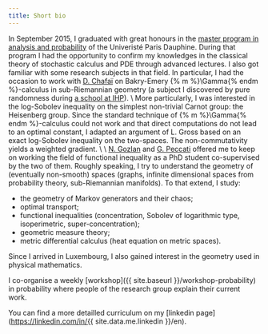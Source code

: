 ```yaml
---
title: Short bio
---
```


In <time datetime="2015-09-01">September 2015</time>, I graduated with great honours in the [master program in analysis and probability](https://www.ceremade.dauphine.fr/~fejoz/analyse-probabilites/) of the Univeristé Paris Dauphine.
During that program I had the opportunity to confirm my knowledges in the classical theory of stochastic calculus and PDE through advanced lectures.
I also got familiar with some research subjects in that field.
In particular, I had the occasion to work with [D. Chafaï](http://djalil.chafai.net/) on Bakry-Emery {% m %}\Gamma{% endm %}-calculus in sub-Riemannian geometry (a subject I discovered by pure randomness during [a school at IHP](http://www.cmap.polytechnique.fr/subriemannian/)).
\\
More particularly, I was interested in the log-Sobolev inequality on the simplest non-trivial Carnot group: the Heisenberg group.
Since the standard technique of {% m %}\Gamma{% endm %}-calculus could not work and that direct computations do not lead to an optimal constant, I adapted an argument of L. Gross based on an exact log-Sobolev inequality on the two-spaces.
The non-commutativity yields a weighted gradient.
\\
\\
[N. Gozlan](http://perso-math.univ-mlv.fr/users/gozlan.nathael/) and [G. Peccati](https://sites.google.com/site/giovannipeccati/Home) offered me to keep on working the field of functional inequality as a PhD student co-supervised by the two of them.
Roughly speaking, I try to understand the geometry of (eventually non-smooth) spaces (graphs, infinite dimensional spaces from probability theory, sub-Riemannian manifolds).
To that extend, I study:

* the geometry of Markov generators and their chaos;
* optimal transport;
* functional inequalities (concentration, Sobolev of logarithmic type, isoperimetric, super-concentration);
* geometric measure theory;
* metric differential calculus (heat equation on metric spaces).

Since I arrived in Luxembourg, I also gained interest in the geometry used in physical mathematics.

I co-organise a weekly [workshop]({{ site.baseurl }}/workshop-probability) in probability where people of the research group explain their current work.

You can find a more detailled curriculum on my [linkedin page](https://linkedin.com/in/{{ site.data.me.linkedin }}/en).
